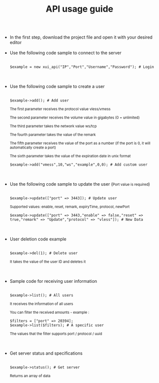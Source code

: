 <div align="center">
    <h1>API usage guide</h1>
</div><br><br>

<div align="left">
    <ul>
        <li>In the first step, download the project file and open it with your desired editor</li><br>
        <li>Use the following code sample to connect to the server</li><br>
        <pre><code>$example = new xui_api("IP","Port","Username","Password"); # Login</code></pre><br><br>
        <li>Use the following code sample to create a user</li><br>
        <pre><code>$example->add(); # Add user </code></pre>
        <p><sub>The first parameter receives the protocol value vless/vmess</sub></p>
        <p><sub>The second parameter receives the volume value in gigabytes (0 = unlimited)</sub></p>
        <p><sub>The third parameter takes the network value ws/tcp</sub></p>
        <p><sub>The fourth parameter takes the value of the remark</sub></p>
        <p><sub>The fifth parameter receives the value of the port as a number (if the port is 0, it will automatically create a port)</sub></p>
        <p><sub>The sixth parameter takes the value of the expiration date in unix format</sub></p>
        <pre><code>$example->add("vmess",10,"ws","example",0,0); # Add custom user </code></pre><br><br>
        <li>Use the following code sample to update the user (<small>Port value is required</small>)</li><br>
        <pre><code>$example->update(["port" => 3443]); # Update user</code></pre>
        <p><sub>Supported values: enable, reset, remark, expiryTime, protocol, newPort</sub></p>
        <pre><code>$example->update(["port" => 3443,"enable" => false,"reset" => true,"remark" => "Update","protocol" => "vless"]); # New Data</code></pre><br><br>
        <li>User deletion code example</li><br>
        <pre><code>$example->del(1); # Delete user</code></pre>
        <p><sub>It takes the value of the user ID and deletes it</sub></p><br><br>
        <li>Sample code for receiving user information</li><br>
        <pre><code>$example->list(); # All users</code></pre>
        <p><sub>It receives the information of all users</sub></p>
        <p><sub>You can filter the received amounts - example :</sub></p>
        <pre><code>$filters = ["port" => 20394]; 
$example->list($filters); # A specific user</code></pre>
        <p><sub>The values that the filter supports port / protocol / uuid</sub></p><br><br>
        <li>Get server status and specifications</li><br>
        <pre><code>$example->status(); # Get server</code></pre>
        <p><sub>Returns an array of data</sub></p>
    </ul>
</div>